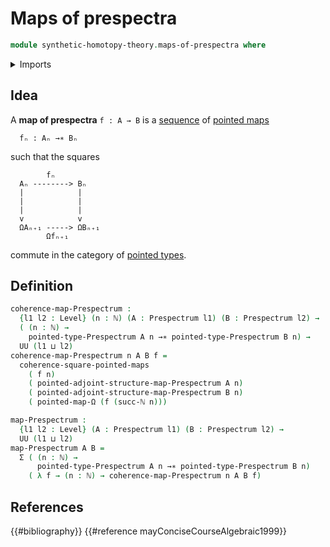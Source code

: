 # Maps of prespectra

```agda
module synthetic-homotopy-theory.maps-of-prespectra where
```

<details><summary>Imports</summary>

```agda
open import elementary-number-theory.natural-numbers

open import foundation.dependent-pair-types
open import foundation.universe-levels

open import structured-types.commuting-squares-of-pointed-maps
open import structured-types.pointed-maps

open import synthetic-homotopy-theory.functoriality-loop-spaces
open import synthetic-homotopy-theory.prespectra
```

</details>

## Idea

A **map of prespectra** `f : A → B` is a
[sequence](foundation.dependent-sequences.md) of
[pointed maps](structured-types.pointed-maps.md)

```text
  fₙ : Aₙ →∗ Bₙ
```

such that the squares

```text
        fₙ
  Aₙ --------> Bₙ
  |            |
  |            |
  |            |
  v            v
  ΩAₙ₊₁ -----> ΩBₙ₊₁
        Ωfₙ₊₁
```

commute in the category of [pointed types](structured-types.pointed-types.md).

## Definition

```agda
coherence-map-Prespectrum :
  {l1 l2 : Level} (n : ℕ) (A : Prespectrum l1) (B : Prespectrum l2) →
  ( (n : ℕ) →
    pointed-type-Prespectrum A n →∗ pointed-type-Prespectrum B n) →
  UU (l1 ⊔ l2)
coherence-map-Prespectrum n A B f =
  coherence-square-pointed-maps
    ( f n)
    ( pointed-adjoint-structure-map-Prespectrum A n)
    ( pointed-adjoint-structure-map-Prespectrum B n)
    ( pointed-map-Ω (f (succ-ℕ n)))

map-Prespectrum :
  {l1 l2 : Level} (A : Prespectrum l1) (B : Prespectrum l2) →
  UU (l1 ⊔ l2)
map-Prespectrum A B =
  Σ ( (n : ℕ) →
      pointed-type-Prespectrum A n →∗ pointed-type-Prespectrum B n)
    ( λ f → (n : ℕ) → coherence-map-Prespectrum n A B f)
```

## References

{{#bibliography}} {{#reference mayConciseCourseAlgebraic1999}}
